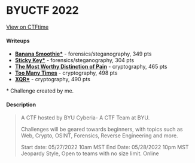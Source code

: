 # BYUCTF 2022

[View on CTFtime](https://ctftime.org/event/1660)

#### Writeups
- [<b>Banana Smoothie*</b>](./banana-smoothie) - forensics/steganography, 349 pts
- [<b>Sticky Key*</b>](./sticky-key) - forensics/steganography, 304 pts
- [<b>The Most Worthy Distinction of Pain</b>](./themostworthydistinctionofpain) - cryptography, 465 pts
- [<b>Too Many Times</b>](./toomanytimes) - cryptography, 498 pts
- [<b>XQR*</b>](./xqr) - cryptography, 490 pts

\* Challenge created by me.

#### Description

> A CTF hosted by BYU Cyberia- A CTF Team at BYU.
>
> Challenges will be geared towards beginners, with topics such as Web, Crypto, OSINT, Forensics, Reverse Engineering and more.
>
> Start date: 05/27/2022 10am MST
> End Date: 05/28/2022 10pm MST
> Jeopardy Style, Open to teams with no size limit.
> Online
